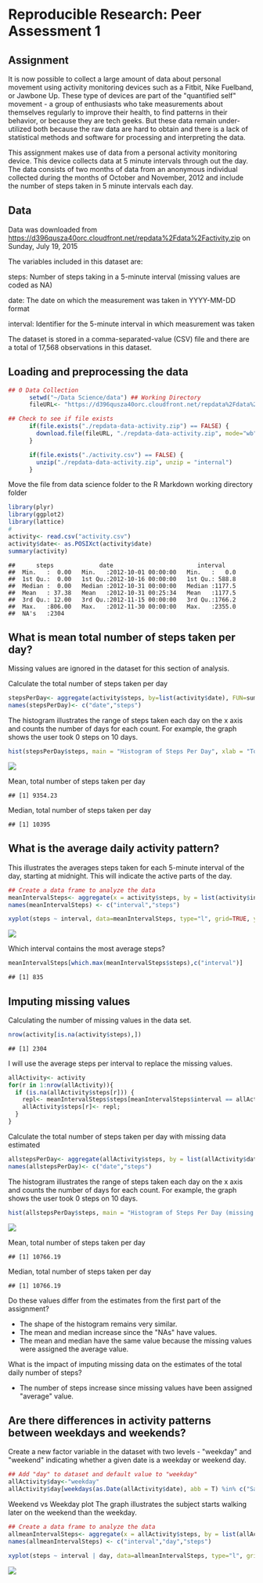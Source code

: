 # Reproducible Research: Peer Assessment 1
## Assignment
It is now possible to collect a large amount of data about personal movement using activity monitoring devices such as a Fitbit, Nike Fuelband, or Jawbone Up. These type of devices are part of the "quantified self" movement - a group of enthusiasts who take measurements about themselves regularly to improve their health, to find patterns in their behavior, or because they are tech geeks. But these data remain under-utilized both because the raw data are hard to obtain and there is a lack of statistical methods and software for processing and interpreting the data.

This assignment makes use of data from a personal activity monitoring device. This device collects data at 5 minute intervals through out the day. The data consists of two months of data from an anonymous individual collected during the months of October and November, 2012 and include the number of steps taken in 5 minute intervals each day.

## Data

Data was downloaded from https://d396qusza40orc.cloudfront.net/repdata%2Fdata%2Factivity.zip on Sunday, July 19, 2015

The variables included in this dataset are:

steps: Number of steps taking in a 5-minute interval (missing values are coded as NA)

date: The date on which the measurement was taken in YYYY-MM-DD format

interval: Identifier for the 5-minute interval in which measurement was taken

The dataset is stored in a comma-separated-value (CSV) file and there are a total of 17,568 observations in this dataset.

## Loading and preprocessing the data


```r
## 0 Data Collection
      setwd("~/Data Science/data") ## Working Directory
      fileURL<- "https://d396qusza40orc.cloudfront.net/repdata%2Fdata%2Factivity.zip"

## Check to see if file exists
      if(file.exists("./repdata-data-activity.zip") == FALSE) { 
        download.file(fileURL, "./repdata-data-activity.zip", mode="wb")
      }

      if(file.exists("./activity.csv") == FALSE) {
        unzip("./repdata-data-activity.zip", unzip = "internal")
      }
```
Move the file from data science folder to the R Markdown working directory folder

```r
library(plyr)
library(ggplot2)
library(lattice)
#
activity<- read.csv("activity.csv")
activity$date<- as.POSIXct(activity$date)
summary(activity)
```

```
##      steps             date                        interval     
##  Min.   :  0.00   Min.   :2012-10-01 00:00:00   Min.   :   0.0  
##  1st Qu.:  0.00   1st Qu.:2012-10-16 00:00:00   1st Qu.: 588.8  
##  Median :  0.00   Median :2012-10-31 00:00:00   Median :1177.5  
##  Mean   : 37.38   Mean   :2012-10-31 00:25:34   Mean   :1177.5  
##  3rd Qu.: 12.00   3rd Qu.:2012-11-15 00:00:00   3rd Qu.:1766.2  
##  Max.   :806.00   Max.   :2012-11-30 00:00:00   Max.   :2355.0  
##  NA's   :2304
```

## What is mean total number of steps taken per day?

Missing values are ignored in the dataset for this section of analysis.

Calculate the total number of steps taken per day

```r
stepsPerDay<- aggregate(activity$steps, by=list(activity$date), FUN=sum, na.rm=TRUE)
names(stepsPerDay)<- c("date","steps")
```




The histogram illustrates the range of steps taken each day on the x axis and counts the number of days for each count.  For example, the graph shows the user took 0 steps on 10 days.

```r
hist(stepsPerDay$steps, main = "Histogram of Steps Per Day", xlab = "Total Daily Steps")
```

![](PA1_template_files/figure-html/unnamed-chunk-4-1.png) 

Mean, total number of steps taken per day

```
## [1] 9354.23
```

Median, total number of steps taken per day

```
## [1] 10395
```

## What is the average daily activity pattern?

This illustrates the averages steps taken for each 5-minute interval of the day, starting at midnight.  This will indicate the active parts of the day.


```r
## Create a data frame to analyze the data
meanIntervalSteps<- aggregate(x = activity$steps, by = list(activity$interval), FUN = mean, na.rm = TRUE)
names(meanIntervalSteps) <- c("interval","steps")

xyplot(steps ~ interval, data=meanIntervalSteps, type="l", grid=TRUE, ylab="Avg Number of steps", xlab="5-min. intervals from midnight", main="Average number of steps by 5-minutes intervals")
```

![](PA1_template_files/figure-html/unnamed-chunk-7-1.png) 

Which interval contains the most average steps?

```r
meanIntervalSteps[which.max(meanIntervalSteps$steps),c("interval")]
```

```
## [1] 835
```


## Imputing missing values
Calculating the number of missing values in the data set.


```r
nrow(activity[is.na(activity$steps),])
```

```
## [1] 2304
```


I will use the average steps per interval to replace the missing values.


```r
allActivity<- activity
for(r in 1:nrow(allActivity)){
  if (is.na(allActivity$steps[r])) {
    repl<- meanIntervalSteps$steps[meanIntervalSteps$interval == allActivity$interval[r]];
    allActivity$steps[r]<- repl;
  }
}
```


Calculate the total number of steps taken per day with missing data estimated

```r
allstepsPerDay<- aggregate(allActivity$steps, by = list(allActivity$date), sum, na.rm = TRUE)
names(allstepsPerDay)<- c("date","steps")
```


The histogram illustrates the range of steps taken each day on the x axis and counts the number of days for each count.  For example, the graph shows the user took 0 steps on 10 days.

```r
hist(allstepsPerDay$steps, main = "Histogram of Steps Per Day (missing estimated)", xlab = "Total Daily Steps")
```

![](PA1_template_files/figure-html/unnamed-chunk-12-1.png) 

Mean, total number of steps taken per day

```
## [1] 10766.19
```

Median, total number of steps taken per day

```
## [1] 10766.19
```

Do these values differ from the estimates from the first part of the assignment?

- The shape of the histogram remains very similar.
- The mean and median increase since the "NAs" have values.
- The mean and median have the same value because the missing values were assigned the average value.

What is the impact of imputing missing data on the estimates of the total daily number of steps?

- The number of steps increase since missing values have been assigned "average" value.


## Are there differences in activity patterns between weekdays and weekends?

Create a new factor variable in the dataset with two levels - "weekday" and "weekend" indicating whether a given date is a weekday or weekend day.


```r
## Add "day" to dataset and default value to "weekday"
allActivity$day<-"weekday"
allActivity$day[weekdays(as.Date(allActivity$date), abb = T) %in% c("Sat","Sun")] <- "weekend"
```


Weekend vs Weekday plot
The graph illustrates the subject starts walking later on the weekend than the weekday.



```r
## Create a data frame to analyze the data
allmeanIntervalSteps<- aggregate(x = allActivity$steps, by = list(allActivity$interval, allActivity$day), FUN = mean, na.rm = TRUE)
names(allmeanIntervalSteps) <- c("interval","day","steps")

xyplot(steps ~ interval | day, data=allmeanIntervalSteps, type="l", grid=TRUE, layout=c(1,2), ylab="Avg Number of steps", xlab="5-min. intervals from midnight", main="Avg # of steps by 5-minutes intervals - Weekdays vs Weekends")
```

![](PA1_template_files/figure-html/unnamed-chunk-16-1.png) 

